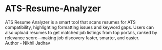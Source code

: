 # ATS-Resume-Analyzer
ATS Resume Analyzer is a smart tool that scans resumes for ATS compatibility, highlighting formatting issues and keyword gaps. Users can also upload resumes to get matched job listings from top portals, ranked by relevance score—making job discovery faster, smarter, and easier.
<br>
Author - Nikhil Jadhav
